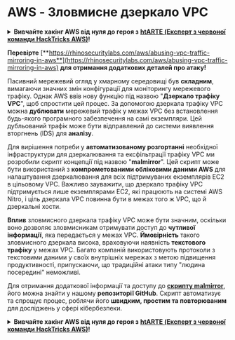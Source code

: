 # AWS - Зловмисне дзеркало VPC

<details>

<summary><strong>Вивчайте хакінг AWS від нуля до героя з</strong> <a href="https://training.hacktricks.xyz/courses/arte"><strong>htARTE (Експерт з червоної команди HackTricks AWS)</strong></a><strong>!</strong></summary>

Інші способи підтримки HackTricks:

* Якщо ви хочете побачити вашу **компанію в рекламі HackTricks** або **завантажити HackTricks у форматі PDF**, перевірте [**ПЛАНИ ПІДПИСКИ**](https://github.com/sponsors/carlospolop)!
* Отримайте [**офіційний PEASS & HackTricks мерч**](https://peass.creator-spring.com)
* Відкрийте [**Сім'ю PEASS**](https://opensea.io/collection/the-peass-family), нашу колекцію ексклюзивних [**NFT**](https://opensea.io/collection/the-peass-family)
* **Приєднуйтесь до** 💬 [**групи Discord**](https://discord.gg/hRep4RUj7f) або [**групи telegram**](https://t.me/peass) або **слідкуйте** за нами на **Twitter** 🐦 [**@hacktricks_live**](https://twitter.com/hacktricks_live)**.**
* **Поділіться своїми хакерськими трюками, надсилайте PR до** [**HackTricks**](https://github.com/carlospolop/hacktricks) **та** [**HackTricks Cloud**](https://github.com/carlospolop/hacktricks-cloud) **репозиторіїв на GitHub**.

</details>

**Перевірте** [**https://rhinosecuritylabs.com/aws/abusing-vpc-traffic-mirroring-in-aws**](https://rhinosecuritylabs.com/aws/abusing-vpc-traffic-mirroring-in-aws) **для отримання додаткових деталей про атаку!**

Пасивний мережевий огляд у хмарному середовищі був **складним**, вимагаючи значних змін конфігурації для моніторингу мережевого трафіку. Однак AWS ввів нову функцію під назвою "**Дзеркало трафіку VPC**", щоб спростити цей процес. За допомогою дзеркала трафіку VPC можна **дублювати** мережевий трафік у межах VPC без встановлення будь-якого програмного забезпечення на самі екземпляри. Цей дубльований трафік може бути відправлений до системи виявлення вторгнень (IDS) для **аналізу**.

Для вирішення потреби у **автоматизованому розгортанні** необхідної інфраструктури для дзеркалювання та ексфільтрації трафіку VPC ми розробили скрипт концепції під назвою "**malmirror**". Цей скрипт може бути використаний з **компрометованими обліковими даними AWS** для налаштування дзеркалювання для всіх підтримуваних екземплярів EC2 в цільовому VPC. Важливо зауважити, що дзеркало трафіку VPC підтримується лише екземплярами EC2, які працюють на системі AWS Nitro, і ціль дзеркала VPC повинна бути в межах того ж VPC, що й дзеркальні хости.

**Вплив** зловмисного дзеркала трафіку VPC може бути значним, оскільки воно дозволяє зловмисникам отримувати доступ до **чутливої інформації**, яка передається у межах VPC. **Ймовірність** такого зловмисного дзеркала висока, враховуючи наявність **текстового трафіку** у межах VPC. Багато компаній використовують протоколи з текстовими даними у своїх внутрішніх мережах з метою підвищення продуктивності, припускаючи, що традиційні атаки типу "людина посередині" неможливі.

Для отримання додаткової інформації та доступу до [**скрипту malmirror**](https://github.com/RhinoSecurityLabs/Cloud-Security-Research/tree/master/AWS/malmirror), його можна знайти у нашому **репозиторії GitHub**. Скрипт автоматизує та спрощує процес, роблячи його **швидким, простим та повторюваним** для досліджень у сфері кібербезпеки. 

<details>

<summary><strong>Вивчайте хакінг AWS від нуля до героя з</strong> <a href="https://training.hacktricks.xyz/courses/arte"><strong>htARTE (Експерт з червоної команди HackTricks AWS)</strong></a><strong>!</strong></summary>

Інші способи підтримки HackTricks:

* Якщо ви хочете побачити вашу **компанію в рекламі HackTricks** або **завантажити HackTricks у форматі PDF**, перевірте [**ПЛАНИ ПІДПИСКИ**](https://github.com/sponsors/carlospolop)!
* Отримайте [**офіційний PEASS & HackTricks мерч**](https://peass.creator-spring.com)
* Відкрийте [**Сім'ю PEASS**](https://opensea.io/collection/the-peass-family), нашу колекцію ексклюзивних [**NFT**](https://opensea.io/collection/the-peass-family)
* **Приєднуйтесь до** 💬 [**групи Discord**](https://discord.gg/hRep4RUj7f) або [**групи telegram**](https://t.me/peass) або **слідкуйте** за нами на **Twitter** 🐦 [**@hacktricks_live**](https://twitter.com/hacktricks_live)**.**
* **Поділіться своїми хакерськими трюками, надсилайте PR до** [**HackTricks**](https://github.com/carlospolop/hacktricks) **та** [**HackTricks Cloud**](https://github.com/carlospolop/hacktricks-cloud) **репозиторіїв на GitHub**.

</details>
